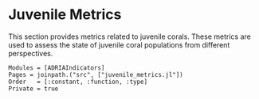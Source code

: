 # Juvenile Metrics

This section provides metrics related to juvenile corals. These metrics are used to assess
the state of juvenile coral populations from different perspectives.

```@autodocs
Modules = [ADRIAIndicators]
Pages = joinpath.("src", ["juvenile_metrics.jl"])
Order   = [:constant, :function, :type]
Private = true
```
